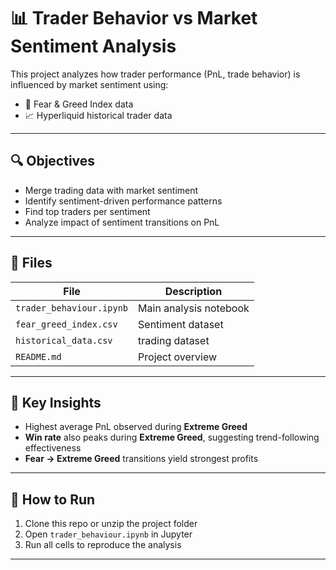 # 📊 Trader Behavior vs Market Sentiment Analysis

This project analyzes how trader performance (PnL, trade behavior) is influenced by market sentiment using:

- 🧠 Fear & Greed Index data
- 📈 Hyperliquid historical trader data

---

## 🔍 Objectives

- Merge trading data with market sentiment
- Identify sentiment-driven performance patterns
- Find top traders per sentiment
- Analyze impact of sentiment transitions on PnL

---

## 📂 Files

| File | Description |
|------|-------------|
| `trader_behaviour.ipynb` | Main analysis notebook |
| `fear_greed_index.csv` | Sentiment dataset |
| `historical_data.csv` | trading dataset | link -https://drive.google.com/file/d/1IAfLZwu6rJzyWKgBToqwSmmVYU6VbjVs/view?usp=sharing
| `README.md` | Project overview |

---

## 📌 Key Insights

- Highest average PnL observed during **Extreme Greed**
- **Win rate** also peaks during **Extreme Greed**, suggesting trend-following effectiveness
- **Fear → Extreme Greed** transitions yield strongest profits

---

## 🚀 How to Run

1. Clone this repo or unzip the project folder  
2. Open `trader_behaviour.ipynb` in Jupyter  
3. Run all cells to reproduce the analysis  

---
